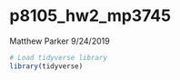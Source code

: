p8105\_hw2\_mp3745
================
Matthew Parker
9/24/2019

``` r
# Load tidyverse library
library(tidyverse)
```
